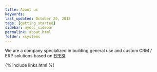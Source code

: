 ```yaml
---
title: About us
keywords: 
last_updated: October 20, 2018
tags: [getting_started]
sidebar: mydoc_sidebar
permalink: about.html
folder: xsystems
---
```


We are a company specialized in building general use and custom CRM / ERP solutions based on [EPESI](http://epe.si)

{% include links.html %}
